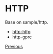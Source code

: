 # HTTP

Base on sample/http.

* [http-http](http-http.md)
* [http-gprc](http-grpc.md)


[Previous](../README.md)
